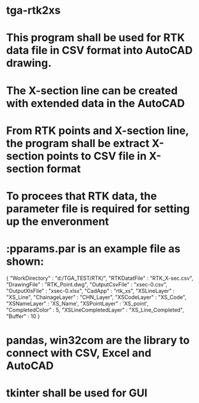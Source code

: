 # tga-rtk2xs
# This program shall be used for RTK data file in CSV format into AutoCAD drawing.
# The X-section line can be created with extended data in the AutoCAD
# From RTK points and X-section line, the program shall be extract X-section points to CSV file in X-section format
# To procees that RTK data, the parameter file is required for setting up the enveronment
# :pparams.par is an example file as shown:
{
"WorkDirectory" : "d:/TGA_TEST/RTK/",
"RTKDatatFile" : "RTK_X-sec.csv",
"DrawingFile" : "RTK_Point.dwg",
"OutputCsvFile" : "xsec-0.csv",
"OutputXlsFile" : "xsec-0.xlsx",
"CadApp" : "rtk_xs",
"XSLineLayer" : "XS_Line",
"ChainageLayer" : "CHN_Layer",
"XSCodeLayer" : "XS_Code",
"XSNameLayer" : 'XS_Name',
"XSPointLayer" : 'XS_point',
"CompletedColor"  :  5,
"XSLineCompletedLayer" : "XS_Line_Completed",
"Buffer" : 10
}
# pandas, win32com are the library to connect with CSV, Excel and AutoCAD
# tkinter shall be used for GUI

